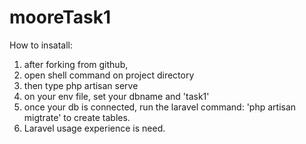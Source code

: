 
# mooreTask1

How to insatall:
1. after forking from github,
2. open shell command on project directory
3. then type php artisan serve
4. on your env file, set your dbname and 'task1'
5. once your db is connected, run the laravel command: 'php artisan migtrate' to create tables.
6. Laravel usage experience is need.
